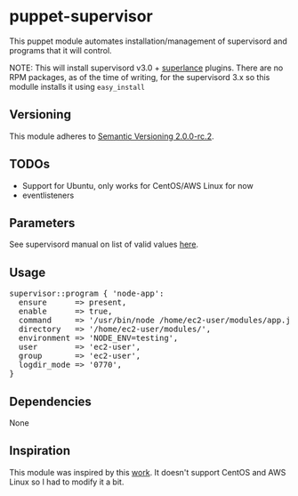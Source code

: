 # puppet-supervisor

This puppet module automates installation/management of supervisord and programs that it will control.

NOTE: This will install supervisord v3.0 + [superlance](https://github.com/Supervisor/superlance/blob/master/docs/index.rst) plugins. There are no RPM packages, as of the time of writing, for the supervisord 3.x so this modulle installs it using `easy_install`

## Versioning

This module adheres to [Semantic Versioning 2.0.0-rc.2](http://semver.org/).

## TODOs
  * Support for Ubuntu, only works for CentOS/AWS Linux for now
  * eventlisteners

## Parameters

See supervisord manual on list of valid values [here](http://supervisord.org/configuration.html#program-x-section-settings).

## Usage
<pre>
supervisor::program { 'node-app':
  ensure      => present,
  enable      => true,
  command     => '/usr/bin/node /home/ec2-user/modules/app.js',
  directory   => '/home/ec2-user/modules/',
  environment => 'NODE_ENV=testing',
  user        => 'ec2-user',
  group       => 'ec2-user',
  logdir_mode => '0770',
}
</pre>
## Dependencies

None

## Inspiration

This module was inspired by this [work](https://github.com/plathrop/puppet-module-supervisor). It doesn't support CentOS and AWS Linux so I had to modify it a bit.
